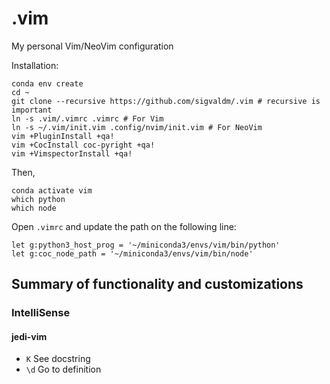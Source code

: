 # .vim
My personal Vim/NeoVim configuration

Installation:
```
conda env create
cd ~
git clone --recursive https://github.com/sigvaldm/.vim # recursive is important
ln -s .vim/.vimrc .vimrc # For Vim
ln -s ~/.vim/init.vim .config/nvim/init.vim # For NeoVim
vim +PluginInstall +qa!
vim +CocInstall coc-pyright +qa!
vim +VimspectorInstall +qa!
```
Then,
```
conda activate vim
which python
which node
```
Open `.vimrc` and update the path on the following line:
```
let g:python3_host_prog = '~/miniconda3/envs/vim/bin/python'
let g:coc_node_path = '~/miniconda3/envs/vim/bin/node'
```

## Summary of functionality and customizations

### IntelliSense

#### jedi-vim

- `K` See docstring
- `\d` Go to definition

